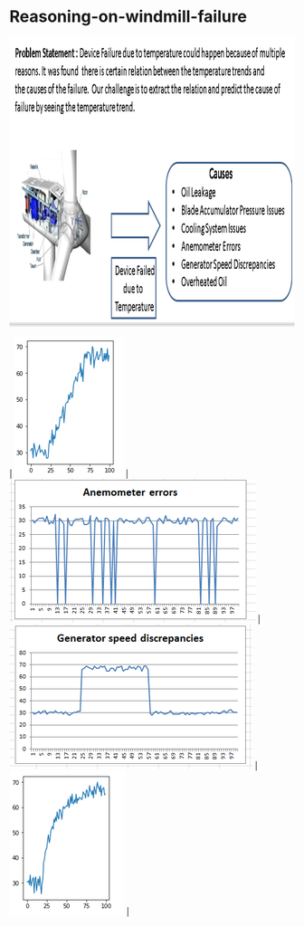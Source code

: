 # Reasoning-on-windmill-failure  

<img src="/Dataset/Images/Usecase.PNG" height="512" width="1024">

| <img src='Dataset/Images/linear_rise.PNG'> | <img src='Dataset/Images/Anemometer_Errors.png'> | <img src='Dataset/Images/Generator_speed_discrepancy.png'> |  
<img src='Dataset/Images/convex_rise.PNG'> | 
